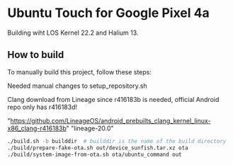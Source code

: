 # Ubuntu Touch for Google Pixel 4a

Building wiht LOS Kernel 22.2 and Halium 13.

## How to build

To manually build this project, follow these steps:

Needed manual changes to setup_repository.sh

Clang download from Lineage since r416183b is needed, official Android repo only has r416183d!

"https://github.com/LineageOS/android_prebuilts_clang_kernel_linux-x86_clang-r416183b" "lineage-20.0"

```bash
./build.sh -b builddir  # builddir is the name of the build directory
./build/prepare-fake-ota.sh out/device_sunfish.tar.xz ota
./build/system-image-from-ota.sh ota/ubuntu_command out
```
